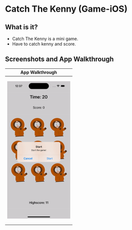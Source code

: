 # Catch The Kenny (Game-iOS)

## What is it?
- Catch The Kenny is a mini game.
- Have to catch kenny and score.

## Screenshots and App Walkthrough
| App Walkthrough |
| --- |
| <p align="center"><img src="CatchTheKennyGame.gif" height="450"/></p> |
